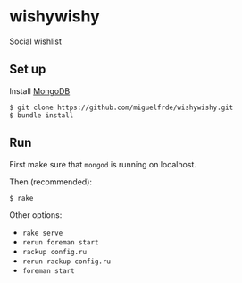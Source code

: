 wishywishy
==========

Social wishlist

## Set up

Install [MongoDB](http://docs.mongodb.org/manual/installation/)

```
$ git clone https://github.com/miguelfrde/wishywishy.git
$ bundle install
```

## Run

First make sure that `mongod` is running on localhost.

Then (recommended):

```
$ rake
```

Other options:

- `rake serve`
- `rerun foreman start`
- `rackup config.ru`
- `rerun rackup config.ru`
- `foreman start`
